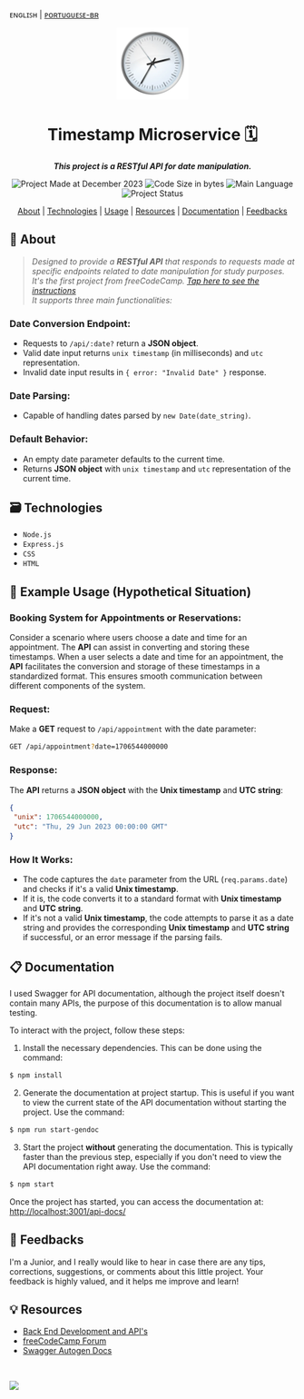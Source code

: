 ᴇɴɢʟɪꜱʜ | [ᴘᴏʀᴛᴜɢᴜᴇꜱᴇ-ʙʀ](https://github.com/kellymoreira/Timestamp-Microservice/blob/master/README_pt_br.md)

<p align="center">
<img src="./img/clock.png" alt="Clock" width="25%"/>
</p>

<h1 align="center">
    Timestamp Microservice 🗓️
</h1>

<p align="center">
   <b><i>This project is a RESTful API for date manipulation.</i></b><br>
</p>

<p align="center">
        <img alt="Project Made at December 2023" src="https://img.shields.io/badge/%20%20creation-december%2F2023-4682B4">
        <img alt="Code Size in bytes" src="https://img.shields.io/github/languages/code-size/kellymoreira/Timestamp-Microservice?color=4682B4" />
	<img alt="Main Language" src="https://img.shields.io/github/languages/top/kellymoreira/Timestamp-Microservice?color=4682B4"/>
        <img alt="Project Status" src="https://img.shields.io/badge/status-completed-4682B4">
</p>

<p align="center">
    <a href="#About">About</a>
   | <a href="#Technologies">Technologies</a>
   | <a href="#Usage">Usage</a>
   | <a href="#Resources">Resources</a>
   | <a href="#Documentation">Documentation</a>
   | <a href="#Feedbacks">Feedbacks</a>
</p>


<h2 id="About">📜 About</h2>

>*Designed to provide a **RESTful API** that responds to requests made at specific endpoints related to date manipulation for study purposes.
>It's the first project from freeCodeCamp.
>[Tap here to see the instructions](https://www.freecodecamp.org/learn/apis-and-microservices/apis-and-microservices-projects/timestamp-microservice) <br> 
>It supports three main functionalities:* <br>

### Date Conversion Endpoint:
 - Requests to `/api/:date?` return a **JSON object**. <br>
 - Valid date input returns `unix timestamp` (in milliseconds) and `utc` representation. <br>
 - Invalid date input results in `{ error: "Invalid Date" }` response. <br>

### Date Parsing:
 - Capable of handling dates parsed by `new Date(date_string)`. <br>

### Default Behavior:
 - An empty date parameter defaults to the current time.
 - Returns **JSON object** with `unix timestamp` and `utc` representation of the current time.


<h2 id="Technologies">🗃️ Technologies</h2>

- `Node.js`
- `Express.js`
- `CSS`
- `HTML`



<!-- <img alt="Node.js" src="https://img.shields.io/badge/Node.js-339933?style=for-the-badge&logo=nodedotjs&logoColor=white"/> <img alt="Express.js" src="https://img.shields.io/badge/Express.js-000000?style=for-the-badge&logo=express&logoColor=white" /> <img alt="CSS" src="https://img.shields.io/badge/CSS3-1572B6?style=for-the-badge&logo=css3&logoColor=white"/> <img alt="HTML" src="https://img.shields.io/badge/HTML5-E34F26?style=for-the-badge&logo=html5&logoColor=white"/> -->


<h2 id="Usage">🏨 Example Usage (Hypothetical Situation)</h2>

### Booking System for Appointments or Reservations:
Consider a scenario where users choose a date and time for an appointment. The **API** can assist in converting and storing these timestamps. 
When a user selects a date and time for an appointment, the **API** facilitates the conversion and storage of these timestamps in a standardized format. This ensures smooth communication between different components of the system.


### Request:

Make a **GET** request to `/api/appointment` with the date parameter:

```bash
GET /api/appointment?date=1706544000000
```

### Response:

The **API** returns a **JSON object** with the **Unix timestamp** and **UTC string**:

```json
{
 "unix": 1706544000000,
 "utc": "Thu, 29 Jun 2023 00:00:00 GMT"
}
```

### How It Works:

- The code captures the `date` parameter from the URL (`req.params.date`) and checks if it's a valid **Unix timestamp**.
- If it is, the code converts it to a standard format with **Unix timestamp** and **UTC string**.
- If it's not a valid **Unix timestamp**, the code attempts to parse it as a date string and provides the corresponding **Unix timestamp** and **UTC string** if successful, or an error message if the parsing fails.


<h2 id="Documentation">📋 Documentation</h2>

I used Swagger for API documentation, although the project itself doesn't contain many APIs,
the purpose of this documentation is to allow manual testing.

To interact with the project, follow these steps:

1. Install the necessary dependencies. This can be done using the command:
```bash
$ npm install
```

2. Generate the documentation at project startup. This is useful if you want to view the current state of the API documentation without starting the project. Use the command:
```bash
$ npm run start-gendoc
```

3. Start the project **without** generating the documentation. This is typically faster than the previous step, especially if you don't need to view the API documentation right away. Use the command:
```bash
$ npm start
```


Once the project has started, you can access the documentation at: 
[http://localhost:3001/api-docs/](http://localhost:3001/api-docs/)


<h2 id="Feedbacks">📨 Feedbacks</h2>
I'm a Junior, and I really would like to hear in case there are any tips, corrections, suggestions, or comments about this little project.
Your feedback is highly valued, and it helps me improve and learn!

<!--
<details>
  <summary><h2 id="Resources">💡 Resources</h2></summary>
</details>
-->

<h2 id="Resources">💡 Resources</h2>

- [Back End Development and API's](https://www.freecodecamp.org/learn/back-end-development-and-apis/)
- [freeCodeCamp Forum](https://forum.freecodecamp.org/t/timestamp-microservice-works-for-me-but-fails-one-challenge/498153)
- [Swagger Autogen Docs](https://swagger-autogen.github.io/docs/getting-started/)


<br>
<p align="left">
  <img src="https://visitor-badge.laobi.icu/badge?page_id=kellymoreira/Timestamp-Microservice&right_color=SteelBlue">
</p>

